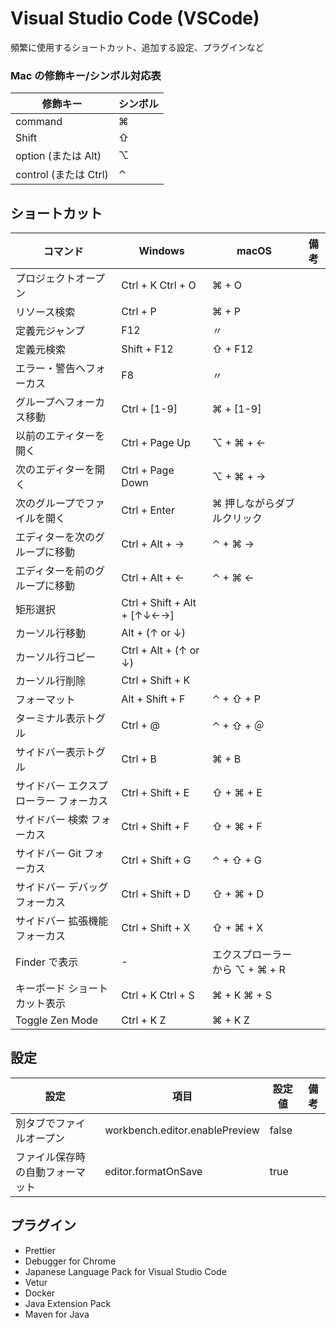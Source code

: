 # Visual Studio Code (VSCode)

頻繁に使用するショートカット、追加する設定、プラグインなど

### Mac の修飾キー/シンボル対応表

| 修飾キー              | シンボル |
| --------------------- | -------- |
| command               | ⌘        |
| Shift                 | ⇧        |
| option (または Alt)   | ⌥        |
| control (または Ctrl) | ⌃        |

## ショートカット

| コマンド                               | Windows                     | macOS                          | 備考 |
| -------------------------------------- | --------------------------- | ------------------------------ | ---- |
| プロジェクトオープン                   | Ctrl + K Ctrl + O           | ⌘ + O                          |      |
| リソース検索                           | Ctrl + P                    | ⌘ + P                          |      |
| 定義元ジャンプ                         | F12                         | 〃                             |      |
| 定義元検索                             | Shift + F12                 | ⇧ + F12                        |      |
| エラー・警告へフォーカス               | F8                          | 〃                             |      |
| グループへフォーカス移動               | Ctrl + [1-9]                | ⌘ + [1-9]                      |      |
| 以前のエティターを開く                 | Ctrl + Page Up              | ⌥ + ⌘ + ←                      |      |
| 次のエディターを開く                   | Ctrl + Page Down            | ⌥ + ⌘ + →                      |      |
| 次のグループでファイルを開く           | Ctrl + Enter                | ⌘ 押しながらダブルクリック     |      |
| エディターを次のグループに移動         | Ctrl + Alt + →              | ⌃ + ⌘ →                        |      |
| エディターを前のグループに移動         | Ctrl + Alt + ←              | ⌃ + ⌘ ←                        |      |
| 矩形選択                               | Ctrl + Shift + Alt + [↑↓←→] |                                |      |
| カーソル行移動                         | Alt + (↑ or ↓)              |                                |      |
| カーソル行コピー                       | Ctrl + Alt + (↑ or ↓)       |                                |      |
| カーソル行削除                         | Ctrl + Shift + K            |                                |      |
| フォーマット                           | Alt + Shift + F             | ⌃ + ⇧ + P                      |      |
| ターミナル表示トグル                   | Ctrl + @                    | ⌃ + ⇧ + ＠                     |      |
| サイドバー表示トグル                   | Ctrl + B                    | ⌘ + B                          |      |
| サイドバー エクスプローラー フォーカス | Ctrl + Shift + E            | ⇧ + ⌘ + E                      |      |
| サイドバー 検索 フォーカス             | Ctrl + Shift + F            | ⇧ + ⌘ + F                      |      |
| サイドバー Git フォーカス              | Ctrl + Shift + G            | ⌃ + ⇧ + G                      |      |
| サイドバー デバッグ フォーカス         | Ctrl + Shift + D            | ⇧ + ⌘ + D                      |      |
| サイドバー 拡張機能 フォーカス         | Ctrl + Shift + X            | ⇧ + ⌘ + X                      |      |
| Finder で表示                          | -                           | エクスプローラーから ⌥ + ⌘ + R |      |
| キーボード ショートカット表示          | Ctrl + K Ctrl + S           | ⌘ + K ⌘ + S                    |      |
| Toggle Zen Mode                        | Ctrl + K Z                  | ⌘ + K Z                        |      |

## 設定

| 設定                             | 項目                           | 設定値 | 備考 |
| -------------------------------- | ------------------------------ | ------ | ---- |
| 別タブでファイルオープン         | workbench.editor.enablePreview | false  |
| ファイル保存時の自動フォーマット | editor.formatOnSave            | true   |

## プラグイン

- Prettier
- Debugger for Chrome
- Japanese Language Pack for Visual Studio Code
- Vetur
- Docker
- Java Extension Pack
- Maven for Java
